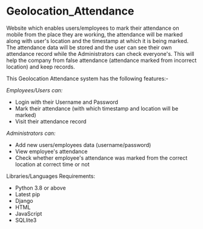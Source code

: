 # Geolocation_Attendance
Website which enables users/employees to mark their attendance on mobile from the place they are working, the attendance will be marked along with user's location and the timestamp at which it is being marked. The attendance data will be stored and the user can see their own attendance record while the Administrators can check everyone's. This will help the company from false attendance (attendance marked from incorrect location) and keep records.

This Geolocation Attendance system has the following features:- 

*Employees/Users can:*
* Login with their Username and Password
* Mark their attendance (with which timestamp and location will be marked)
* Visit their attendance record

*Administrators can:*
* Add new users/employees data (username/password)
* View employee's attendance
* Check whether employee's attendance was marked from the correct location at correct time or not


Libraries/Languages Requirements:

* Python 3.8 or above
* Latest pip
* Django
* HTML
* JavaScript
* SQLlite3
